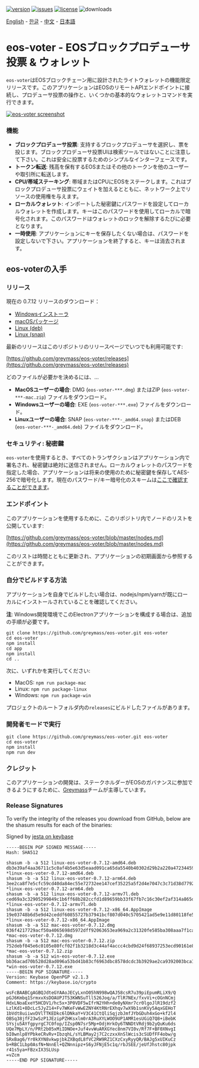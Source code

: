 [![version](https://img.shields.io/github/release/greymass/eos-voter/all.svg)](https://github.com/greymass/eos-voter/releases)
[![issues](https://img.shields.io/github/issues/greymass/eos-voter.svg)](https://github.com/greymass/eos-voter/issues)
[![license](https://img.shields.io/badge/license-MIT-blue.svg)](https://raw.githubusercontent.com/greymass/eos-voter/master/LICENSE)
![downloads](https://img.shields.io/github/downloads/greymass/eos-voter/total.svg)

[English](https://github.com/greymass/eos-voter/blob/master/README.md) - [한글](https://github.com/greymass/eos-voter/blob/master/README.kr.md) - [中文](https://github.com/greymass/eos-voter/blob/master/README.zh.md) - [日本語](https://github.com/greymass/eos-voter/blob/master/README.ja.md)

# eos-voter - EOSブロックプロデューサ投票 & ウォレット

`eos-voter`はEOSブロックチェーン用に設計されたライトウォレットの機能限定リリースです。このアプリケーションはEOSのリモートAPIエンドポイントに接続し、プロデューサ投票の操作と、いくつかの基本的なウォレットコマンドを実行できます。

[![eos-voter screenshot](https://raw.githubusercontent.com/greymass/eos-voter/master/eos-voter.png)](https://raw.githubusercontent.com/greymass/eos-voter/master/eos-voter.png)

### 機能

- **ブロックプロデューサ投票**: 支持するブロックプロデューサを選択し、票を投じます。ブロックプロデューサ投票UIは検索ツールではないことに注意して下さい。これは安全に投票するためのシンプルなインターフェースです。
- **トークン転送**: 残高を保有するEOSまたはその他のトークンを他のユーザーや取引所に転送します。
- **CPU/帯域ステーキング**: 帯域またはCPUにEOSをステークします。これはブロックプロデューサ投票にウェイトを加えるとともに、ネットワーク上でリソースの使用権を与えます。
- **ローカルウォレット**: インポートした秘密鍵にパスワードを設定してローカルウォレットを作成します。キーはこのパスワードを使用してローカルで暗号化されます。このパスワードはウォレットのロックを解除するたびに必要となります。
- **一時使用**: アプリケーションにキーを保存したくない場合は、パスワードを設定しないで下さい。アプリケーションを終了すると、キーは消去されます。

## eos-voterの入手

### リリース

現在の 0.7.12 リリースのダウンロード：

- [Windowsインストーラ](https://github.com/greymass/eos-voter/releases/download/v1.0.0-rc1/win-eos-voter-0.7.11.exe)
- [macOSパッケージ](https://github.com/greymass/eos-voter/releases/download/v1.0.0-rc1/mac-eos-voter-0.7.11.dmg)
- [Linux (deb)](https://github.com/greymass/eos-voter/releases/download/v1.0.0-rc1/linux-eos-voter-0.7.11-amd64.deb)
- [Linux (snap)](https://github.com/greymass/eos-voter/releases/download/v1.0.0-rc1/linux-eos-voter-0.7.11-amd64.snap)

最新のリリースはこのリポジトリのリリースページでいつでも利用可能です:

[https://github.com/greymass/eos-voter/releases](https://github.com/greymass/eos-voter/releases)

どのファイルが必要かを決めるには、...

- **MacOSユーザーの場合**: DMG (`eos-voter-***.dmg`) またはZIP (`eos-voter-***-mac.zip`) ファイルをダウンロード。
- **Windowsユーザーの場合**: EXE (`eos-voter-***.exe`) ファイルをダウンロード。
- **Linuxユーザーの場合**: SNAP (`eos-voter-***-_amd64.snap`) またはDEB (`eos-voter-***-_amd64.deb`) ファイルをダウンロード。

### セキュリティ: 秘密鍵

`eos-voter`を使用するとき、すべてのトランザクションはアプリケーション内で署名され、秘密鍵は絶対に送信されません。ローカルウォレットのパスワードを指定した場合、アプリケーションは将来の使用のために秘密鍵を保存してAES-256で暗号化します。現在のパスワード/キー暗号化のスキームは[ここで確認することができます](https://github.com/aaroncox/eos-voter/blob/master/app/shared/actions/wallet.js#L71-L86)。

### エンドポイント

このアプリケーションを使用するために、このリポジトリ内でノードのリストを公開しています:

[https://github.com/greymass/eos-voter/blob/master/nodes.md](https://github.com/greymass/eos-voter/blob/master/nodes.md)

このリストは時間とともに更新され、アプリケーションの初期画面から参照することができます。

### 自分でビルドする方法

アプリケーションを自身でビルドしたい場合は、nodejs/npm/yarnが既にローカルにインストールされていることを確認してください。

**注**: Windows開発環境でこのElectronアプリケーションを構成する場合は、追加の手順が必要です。

```
git clone https://github.com/greymass/eos-voter.git eos-voter
cd eos-voter
npm install
cd app
npm install
cd ..
```

次に、いずれかを実行してください:

- MacOS: `npm run package-mac`
- Linux: `npm run package-linux`
- Windows: `npm run package-win`

プロジェクトのルートフォルダ内の`releases`にビルドしたファイルがあります。

### 開発者モードで実行

```
git clone https://github.com/greymass/eos-voter.git eos-voter
cd eos-voter
npm install
npm run dev
```

### クレジット

このアプリケーションの開発は、ステークホルダーがEOSのガバナンスに参加できるようにするために、[Greymass](https://greymass.com)チームが主導しています。

### Release Signatures

To verify the integrity of the releases you download from GitHub, below are the shasum results for each of the binaries:

Signed by [jesta on keybase](https://keybase.io/jesta)

```
-----BEGIN PGP SIGNED MESSAGE-----
Hash: SHA512

shasum -b -a 512 linux-eos-voter-0.7.12-amd64.deb
db3e39af4aa36711c5c0af4b5e63d5eaad091ca65da5540b40302d29b2a220a47234459557610706c8f4ec6eabec92bb5cd0beda51986bdbfad3d3b74c10009e *linux-eos-voter-0.7.12-amd64.deb
shasum -b -a 512 linux-eos-voter-0.7.12-arm64.deb
3ee2ca8f7e5cfc59cd40da84ec55e72732ee147cef35225a5f2d4e7047c3c71d38d7792e45b6423727cc7dc5769ee2bfa7f56e13323678b10641a2c27c780b70 *linux-eos-voter-0.7.12-arm64.deb
shasum -b -a 512 linux-eos-voter-0.7.12-armv7l.deb
ced69a3c32905299849c1b6ff68b282ccfd1d89659bb33f67fb7c16c30ef2af314a865da1f35d2e7c4f6a3e53ad9e6401c61a7225002515e797972b1f93ab190 *linux-eos-voter-0.7.12-armv7l.deb
shasum -b -a 512 linux-eos-voter-0.7.12-x86_64.AppImage
19e03748b6d5e9d42ceddf60855727b37941bcf807d040c5705421ad5e9e11d80118fe5458107ea8316a4f1bd4b44ecca314bf47c3b18bdfb5cc0fc2a241a1a3 *linux-eos-voter-0.7.12-x86_64.AppImage
shasum -b -a 512 mac-eos-voter-0.7.12.dmg
036f4217729acf50a4065698d5972dff92063653ea969a2c31320fe585ba308aaa7f1ca2143cbae415cea0f0f343d26f20fa5edc5ef9c14a8e1aa02208655461 *mac-eos-voter-0.7.12.dmg
shasum -b -a 512 mac-eos-voter-0.7.12.zip
752debf045e6c0105e80fcf02f1b3218d3c44af4accc4cbd9d24f68937253ecd90161e8be497aa2ff16edaf051230d6fc4ac4df4d3c7b1f2f1c2260b62523275 *mac-eos-voter-0.7.12.zip
shasum -b -a 512 win-eos-voter-0.7.12.exe
bb36acad70b528d28ad096a53bd41b83cf6963dbc8578dcdc3b3929ae2ca9392003bca1fba46d0bcdca975744a1febdd6edd78cc5d6a9a675466a92ca2b700aa *win-eos-voter-0.7.12.exe
-----BEGIN PGP SIGNATURE-----
Version: Keybase OpenPGP v2.1.3
Comment: https://keybase.io/crypto

wsFcBAABCgAGBQJdteGYAAoJECyLxnO05hN998wQAJ58csR7u39piEpumRLiX9/Q
pGJ6Kmbq1SrmxvXsDOAUPJT53KWNSuTll526Joq/a/TlR7NEx/fxvVi+cOGnNCmj
HdxLNoaExeY5HCDV1/hc5x+3P0VDF5wIfrN2YHh+de0yNXmr7cr0lgoJlR19dzf2
LzlKd1+8DcLc5JyZ14+Fv7WKeFvWwEZNY4KtRNrEXhqv7wX9b1snKVy5AqxGEHoT
1bVdt8uiiwvDVlTTKEDkc6lDNkaY+V3C41CtQliSqjzbJmfJYbGDuh4xGo+kf2l4
OBSq38jfF23wSzP1JEzipPZHKsxlm0rA3RuXYLWOO9UP1AMR1esUGiQ7Q8+iBebK
SYsju5AYfgpyrgC7C0fop/IZsp0N7sr5Mp+OdjHrkOy6TNNDtVRdj9b2yQuKu6ds
UQe7MpLY/n/PRt2b05xMiIDNOe+Juf4vvWuARXGYec8nm7VI0v/Rf7F+BF0XNvgI
bI0wnlp8YPbkeCRvRv+IbzqhL/sYLBMay2j7C2czxxXnSlWcis3cSUDfFF4obw/g
SRxBag6/Yr0kXYN8vkwpjbkZXBqdL8fVC2RW9RZ1CXzCxyRyyQR/BAJg5xUIKuCz
b+RBC1Lbp0AsfN+NnnEl+QZNnnipz+S6yJFNjE5c1q/rbJSEE/jeUfJhstc80jpk
r41s5ya+FBzxIX3SLUsp
=vZcm
-----END PGP SIGNATURE-----
```
